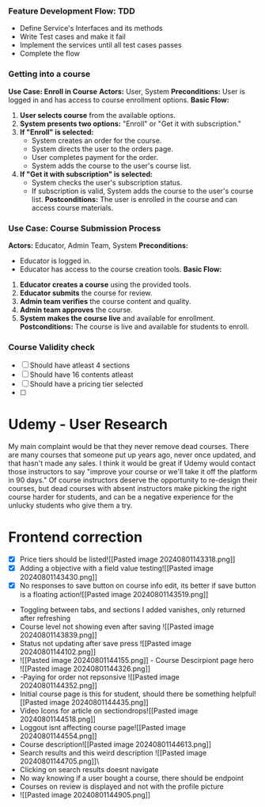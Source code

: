 ### Feature Development Flow: TDD
- Define Service's Interfaces and its methods
- Write Test cases and make it fail
- Implement the services until all test cases passes
- Complete the flow
### Getting into a course
**Use Case: Enroll in Course**
**Actors:** User, System
**Preconditions:** User is logged in and has access to course enrollment options.
**Basic Flow:**
1. **User selects course** from the available options.
2. **System presents two options:** "Enroll" or "Get it with subscription."
3. **If "Enroll" is selected:**
    - System creates an order for the course.
    - System directs the user to the orders page.
    - User completes payment for the order.
    - System adds the course to the user's course list.
4. **If "Get it with subscription" is selected:**
    - System checks the user's subscription status.
    - If subscription is valid, System adds the course to the user's course list.
**Postconditions:** The user is enrolled in the course and can access course materials.

### Use Case: Course Submission Process
**Actors:** Educator, Admin Team, System
**Preconditions:**
- Educator is logged in.
- Educator has access to the course creation tools.
**Basic Flow:**
1. **Educator creates a course** using the provided tools.
2. **Educator submits** the course for review.
3. **Admin team verifies** the course content and quality.
4. **Admin team approves** the course.
5. **System makes the course live** and available for enrollment.
**Postconditions:** The course is live and available for students to enroll.

### Course Validity check
- [ ] Should have atleast 4 sections
- [ ] Should have 16 contents atleast
- [ ] Should have a pricing tier selected
- [ ] 
# Udemy - User Research
My main complaint would be that they never remove dead courses. There are many courses that someone put up years ago, never once updated, and that hasn't made any sales. I think it would be great if Udemy would contact those instructors to say "improve your course or we'll take it off the platform in 90 days." Of course instructors deserve the opportunity to re-design their courses, but dead courses with absent instructors make picking the right course harder for students, and can be a negative experience for the unlucky students who give them a try.

# Frontend correction
- [x] Price tiers should be listed![[Pasted image 20240801143318.png]]
- [x] Adding a objective with a field value testing![[Pasted image 20240801143430.png]]
- [x] No responses to save button on course info edit, its better if save button is a floating action![[Pasted image 20240801143519.png]]
- Toggling between tabs, and sections I added vanishes, only returned after refreshing
- Course level not showing even after saving  ![[Pasted image 20240801143839.png]]
- Status not updating after save press  ![[Pasted image 20240801144102.png]]
- ![[Pasted image 20240801144155.png]] - Course Descirpiont page hero ![[Pasted image 20240801144326.png]]
- -Paying for order not repsonsive ![[Pasted image 20240801144352.png]]
- Initial course page is this for student, should there be something helpful![[Pasted image 20240801144435.png]]
- Video Icons for article on sectiondrops![[Pasted image 20240801144518.png]]
- Loggout isnt affecting course page![[Pasted image 20240801144554.png]]
- Course description![[Pasted image 20240801144613.png]]
- Search results and this weird description  ![[Pasted image 20240801144705.png]]\
- Clicking on search results doesnt navigate
- No way knowing if a user bought a course, there should be endpoint
- Courses on review is displayed and not with the profile picture
- ![[Pasted image 20240801144905.png]]